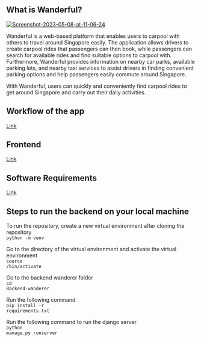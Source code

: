 ## What is Wanderful?
<a href="https://ibb.co/QQG63Vy"><img src="https://i.ibb.co/c3dNS94/Screenshot-2023-05-08-at-11-06-24.jpg" alt="Screenshot-2023-05-08-at-11-06-24" border="0"></a>
<p>Wanderful is a web-based platform that enables users to carpool with others to travel around Singapore easily. The application allows drivers to create carpool rides that passengers can then book, while passengers can search for available rides and find suitable options to carpool with. Furthermore, Wanderful provides information on nearby car parks, available parking lots, and nearby taxi services to assist drivers in finding convenient parking options and help passengers easily commute around Singapore.</p>
<p>With Wanderful, users can quickly and conveniently find carpool rides to get around Singapore and carry out their daily activities.</p>

## Workflow of the app
<a href="https://youtu.be/x5ggTytjw38">Link</a>

## Frontend
<a href="https://github.com/weiyuan12/Software-Eng">Link</a>

## Software Requirements
<a href="https://docs.google.com/document/d/1L9Sz71SD4isYuo-VsAyscfKQ9wd7YC_EA6Un4naYTuQ/edit?usp=sharing">Link</a>

## Steps to run the backend on your local machine
To run the repository, create a new virtual environment after cloning the repository<br>
<code>python -m venv <Name of virtual environment> </code>

Go to the directory of the virtual environment and activate the virtual environment<br>
<code>source <Name of virtual environment>/bin/activate </code>

Go to the backend wanderer folder<br>
<code>cd Backend-wanderer</code>

Run the following command <br>
<code>pip install -r requirements.txt</code>

Run the following command to run the django server<br>
<code>python manage.py runserver</code>

